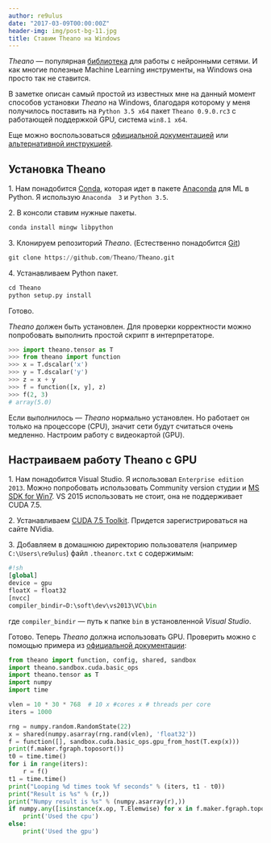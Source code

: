 ```yaml
---
author: re9ulus
date: "2017-03-09T00:00:00Z"
header-img: img/post-bg-11.jpg
title: Ставим Theano на Windows
---
```


*Theano* — популярная [библиотека](http://deeplearning.net/software/theano/) для работы с нейронными сетями. И как многие полезные Machine Learning инструменты, на Windows она просто так не ставится.<!--more-->

В заметке описан самый простой из известных мне на данный момент способов установки *Theano* на Windows, благодаря которому у меня получилось поставить на `Python 3.5 x64` пакет `Theano 0.9.0.rc3` с работающей поддержкой GPU, система `win8.1 x64`.

Еще можно воспользоваться [официальной документацией](http://deeplearning.net/software/theano/install.html) или [альтернативной инструкцией](https://github.com/Theano/Theano/issues/5348).

## Установка Theano

1\. Нам понадобится [Conda](https://conda.io/docs/intro.html), которая идет в пакете [Anaconda](https://www.continuum.io/downloads) для ML в Python. Я использую `Anaconda  3` и `Python 3.5`.

2\. В консоли ставим нужные пакеты.

```python
conda install mingw libpython
```

3\. Клонируем репозиторий *Theano*. (Естественно понадобится [Git](https://git-scm.com))

```python
git clone https://github.com/Theano/Theano.git
```

4\. Устанавливаем Python пакет.

```python
cd Theano
python setup.py install
```

Готово.

*Theano* должен быть установлен. Для проверки корректности можно попробовать выполнить простой скрипт в интерпретаторе.

```python
>>> import theano.tensor as T
>>> from theano import function
>>> x = T.dscalar('x')
>>> y = T.dscalar('y')
>>> z = x + y
>>> f = function([x, y], z)
>>> f(2, 3)
# array(5.0)
```

Если выполнилось — *Theano* нормально установлен. Но работает он только на процессоре (CPU), значит сети будут считаться очень медленно. Настроим работу с видеокартой (GPU).

## Настраиваем работу Theano с GPU

1\. Нам понадобится Visual Studio. Я использовал `Enterprise edition 2013`.
Можно попробовать использовать Community version студии и [MS SDK for Win7](https://www.microsoft.com/en-us/download/details.aspx?id=8279).
VS 2015 использовать не стоит, она не поддерживает CUDA 7.5.

2\. Устанавливаем [CUDA 7.5 Toolkit](https://developer.nvidia.com/cuda-75-downloads-archive). Придется зарегистрироваться на сайте NVidia.

3\. Добавляем в домашнюю директорию пользователя (например `C:\Users\re9ulus`) файл `.theanorc.txt` с содержимым:

```python
#!sh
[global]
device = gpu
floatX = float32
[nvcc]
compiler_bindir=D:\soft\dev\vs2013\VC\bin
```

где `compiler_bindir` — путь к папке `bin` в установленной *Visual Studio*.

Готово. Теперь *Theano* должна использовать GPU. Проверить можно с помощью примера из [официальной документации](http://deeplearning.net/software/theano/tutorial/using_gpu.html):

```python
from theano import function, config, shared, sandbox
import theano.sandbox.cuda.basic_ops
import theano.tensor as T
import numpy
import time

vlen = 10 * 30 * 768  # 10 x #cores x # threads per core
iters = 1000

rng = numpy.random.RandomState(22)
x = shared(numpy.asarray(rng.rand(vlen), 'float32'))
f = function([], sandbox.cuda.basic_ops.gpu_from_host(T.exp(x)))
print(f.maker.fgraph.toposort())
t0 = time.time()
for i in range(iters):
    r = f()
t1 = time.time()
print("Looping %d times took %f seconds" % (iters, t1 - t0))
print("Result is %s" % (r,))
print("Numpy result is %s" % (numpy.asarray(r),))
if numpy.any([isinstance(x.op, T.Elemwise) for x in f.maker.fgraph.toposort()]):
    print('Used the cpu')
else:
    print('Used the gpu')
```
